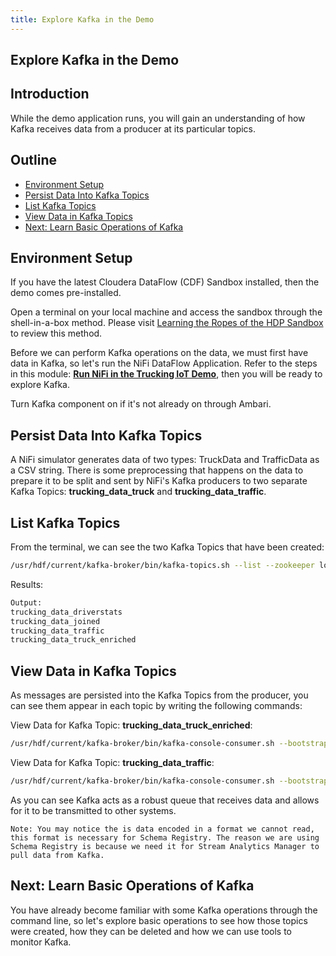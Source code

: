```yaml
---
title: Explore Kafka in the Demo
---
```


## Explore Kafka in the Demo

## Introduction

While the demo application runs, you will gain an understanding of how Kafka receives data from a producer at its particular topics.

## Outline

- [Environment Setup](#environment-setup)
- [Persist Data Into Kafka Topics](#persist-data-into-kafka-topics)
- [List Kafka Topics](#list-kafka-topics)
- [View Data in Kafka Topics](#view-data-in-kafka-topics)
- [Next: Learn Basic Operations of Kafka](#next-learn-basic-operations-of-kafka)

## Environment Setup

If you have the latest Cloudera DataFlow (CDF) Sandbox installed, then the demo comes pre-installed.

Open a terminal on your local machine and access the sandbox through the shell-in-a-box method. Please visit [Learning the Ropes of the HDP Sandbox](https://hortonworks.com/tutorial/learning-the-ropes-of-the-hortonworks-sandbox/#environment-setup) to review this method.

Before we can perform Kafka operations on the data, we must first have data in Kafka, so let's run the NiFi DataFlow Application. Refer to the steps in this module: **[Run NiFi in the Trucking IoT Demo](https://hortonworks.com/tutorial/nifi-in-trucking-iot/section/2/)**, then you will be ready to explore Kafka.

Turn Kafka component on if it's not already on through Ambari.

## Persist Data Into Kafka Topics

A NiFi simulator generates data of two types: TruckData and TrafficData as a CSV string. There is some preprocessing that happens on the data to prepare it to be split and sent by NiFi's Kafka producers to two separate Kafka Topics: **trucking_data_truck** and **trucking_data_traffic**.

## List Kafka Topics

From the terminal, we can see the two Kafka Topics that have been created:

~~~bash
/usr/hdf/current/kafka-broker/bin/kafka-topics.sh --list --zookeeper localhost:2181
~~~

Results:

~~~bash
Output:
trucking_data_driverstats
trucking_data_joined
trucking_data_traffic
trucking_data_truck_enriched
~~~

## View Data in Kafka Topics

As messages are persisted into the Kafka Topics from the producer, you can see them appear in each topic by writing the following commands:

View Data for Kafka Topic: **trucking_data_truck_enriched**:

~~~bash
/usr/hdf/current/kafka-broker/bin/kafka-console-consumer.sh --bootstrap-server sandbox-hdf.hortonworks.com:6667 --topic trucking_data_truck_enriched --from-beginning
~~~

View Data for Kafka Topic: **trucking_data_traffic**:

~~~bash
/usr/hdf/current/kafka-broker/bin/kafka-console-consumer.sh --bootstrap-server sandbox-hdf.hortonworks.com:6667 --topic trucking_data_traffic --from-beginning
~~~

As you can see Kafka acts as a robust queue that receives data and allows for it to be transmitted to other systems.

~~~text
Note: You may notice the is data encoded in a format we cannot read, this format is necessary for Schema Registry. The reason we are using Schema Registry is because we need it for Stream Analytics Manager to pull data from Kafka.
~~~

## Next: Learn Basic Operations of Kafka

You have already become familiar with some Kafka operations through the command line, so let's explore basic operations to see how those topics were created, how they can be deleted and how we can use tools to monitor Kafka.
